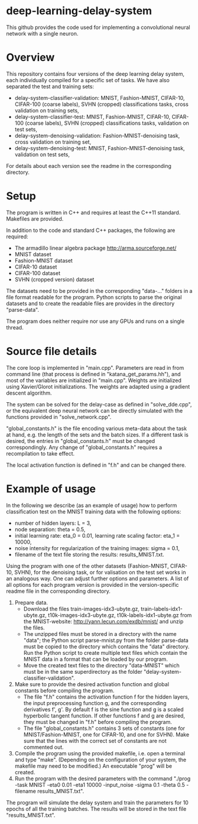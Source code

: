 # deep-learning-delay-system

This github provides the code used for implementing a convolutional neural network with a single neuron. 

# Overview

This repository contains four versions of the deep learning delay system, each individually compiled for a specific set of tasks. We have also separated the test and training sets:

* delay-system-classifier-validation: MNIST, Fashion-MNIST, CIFAR-10, CIFAR-100 (coarse labels), SVHN (cropped) classifications tasks, cross validation on training sets,
* delay-system-classifier-test: MNIST, Fashion-MNIST, CIFAR-10, CIFAR-100 (coarse labels), SVHN (cropped) classifications tasks, validation on test sets,
* delay-system-denoising-validation: Fashion-MNIST-denoising task, cross validation on training set,
* delay-system-denoising-test: MNIST, Fashion-MNIST-denoising task, validation on test sets,

For details about each version see the readme in the corresponding directory. 

# Setup

The program is written in C++ and requires at least the C++11 standard. Makefiles are provided. 

In addition to the code and standard C++ packages, the following are required:

* The armadillo linear algebra package http://arma.sourceforge.net/
* MNIST dataset
* Fashion-MNIST dataset
* CIFAR-10 dataset
* CIFAR-100 dataset
* SVHN (cropped version) dataset

The datasets need to be provided in the corresponding "data-..." folders in a file format readable for the program. Python scripts to parse the original datasets and to create the readable files are provides in the directory "parse-data".

The program does neither require nor use any GPUs and runs on a single thread. 

# Source file details

The core loop is implemented in "main.cpp". Parameters are read in from command line (that process is defined in "katana_get_params.hh"), and most of the variables are initialized in "main.cpp". Weights are initialized using Xavier/Glorot initializations. The weights are adapted using a gradient descent algorithm.

The system can be solved for the delay-case as defined in "solve_dde.cpp", or the equivalent deep neural network can be directly simulated with the functions provided in "solve_network.cpp". 

"global_constants.h" is the file encoding various meta-data about the task at hand, e.g. the length of the sets and the batch sizes. If a different task is desired, the entries in "global_constants.h" must be changed correspondingly. Any change of "global_constants.h" requires a recompilation to take effect.

The local activation function is defined in "f.h" and can be changed there. 

# Example of usage

In the following we describe (as an example of usage) how to perform classification test on the MNIST training data with the following options:

* number of hidden layers: L = 3,
* node separation: theta = 0.5,
* initial learning rate: eta_0 = 0.01, learning rate scaling factor: eta_1 = 10000,
* noise intensity for regularization of the training images: sigma = 0.1,
* filename of the text file storing the results: results_MNIST.txt.

Using the program with one of the other datasets (Fashion-MNIST, CIFAR-10, SVHN), for the denoising task, or for valisation on the test set works in an analogous way. One can adjust further options and parameters. A list of all options for each program version is provided in the version-specific readme file in the corresponding directory.

1. Prepare data.
   * Download the files train-images-idx3-ubyte.gz, train-labels-idx1-ubyte.gz, t10k-images-idx3-ubyte.gz, t10k-labels-idx1-ubyte.gz from the MNIST-website: http://yann.lecun.com/exdb/mnist/ and unzip the files.
   * The unzipped files must be stored in a directory with the name "data"; the Python script parse-mnist.py from the folder parse-data must be copied to the directory which contains the "data" directory. Run the Python script to create multiple text files which contain the MNIST data in a format that can be loaded by our program.
   * Move the created text files to the directory "data-MNIST" which must be in the same superdirectory as the folder "delay-system-classifier-validation".
1. Make sure to provide the desired activation function and global constants before compiling the program.
   * The file "f.h" contains the activation function f for the hidden layers, the input preprocessing function g, and the corresponding derivatives f', g'. By default f is the sine function and g is a scaled hyperbolic tangent function. If other functions f and g are desired, they must be changed in "f.h" before compiling the program.
   * The file "global_constants.h" contains 3 sets of constants (one for MNIST/Fashion-MNIST, one for CIFAR-10, and one for SVHN). Make sure that the lines with the correct set of constants are not commented out.
1. Compile the program using the provided makefile, i.e. open a terminal and type "make". (Depending on the configuration of your system, the makefile may need to be modified.) An executable "prog" will be created.
1. Run the program with the desired parameters with the command "./prog -task MNIST -eta0 0.01 -eta1 10000 -input_noise -sigma 0.1 -theta 0.5 -filename results_MNIST.txt".

The program will simulate the delay system and train the parameters for 10 epochs of all the training batches. The results will be stored in the text file "results_MNIST.txt".

